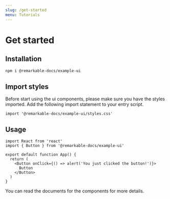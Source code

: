 ```yaml
---
slug: /get-started
menu: Tutorials
---
```


# Get started

## Installation

```sh
npm i @remarkable-docs/example-ui
```

## Import styles

Before start using the ui components, please make sure you have the styles imported. Add the following import statement to your entry script.

```tsx
import '@remarkable-docs/example-ui/styles.css'
```

## Usage

```tsx
import React from 'react'
import { Button } from '@remarkable-docs/example-ui'

export default function App() {
  return (
    <Button onClick={() => alert('You just clicked the button!')}>
      Button
    </Button>
  )
}
```

You can read the documents for the components for more details.

